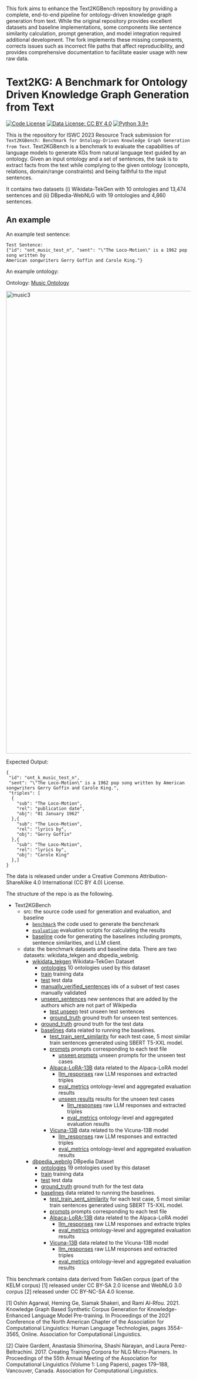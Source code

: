 This fork aims to enhance the Text2KGBench repository by providing a complete, end-to-end pipeline for ontology-driven knowledge graph generation from text. While the original repository provides excellent datasets and baseline implementations, some components like sentence similarity calculation, prompt generation, and model integration required additional development. The fork implements these missing components, corrects issues such as incorrect file paths that affect reproducibility, and provides comprehensive documentation to facilitate easier usage with new raw data.

# Text2KG: A Benchmark for Ontology Driven Knowledge Graph Generation from Text
[![Code License](https://img.shields.io/badge/Code%20License-Apache_2.0-green.svg)](LICENSE)
[![Data License: CC BY 4.0](https://img.shields.io/badge/License-CC_BY_4.0-lightgrey.svg)](https://creativecommons.org/licenses/by/4.0/)
[![Python 3.9+](https://img.shields.io/badge/python-3.9+-blue.svg)](https://www.python.org/downloads/release/python-390/)

This is the repository for ISWC 2023 Resource Track submission for `Text2KGBench: Benchmark for
Ontology-Driven Knowledge Graph Generation from Text`.
Text2KGBench is a benchmark to evaluate the capabilities of language models to generate KGs
from natural language text guided by an ontology. Given an input ontology and a set of sentences, the task is to extract facts from the text
while complying to the given ontology (concepts, relations, domain/range constraints) and being faithful to the input sentences.

It contains two datasets (i) Wikidata-TekGen with 10 ontologies and 13,474 sentences
and (ii) DBpedia-WebNLG with 19 ontologies and 4,860 sentences.

## An example

An example test sentence:
```
Test Sentence:
{"id": "ont_music_test_n", "sent": "\"The Loco-Motion\" is a 1962 pop song written by 
American songwriters Gerry Goffin and Carole King."}
```

An example ontology:

Ontology: [Music Ontology](data/wikidata_tekgen/ontologies/owl/ont_2_music.ttl)

<img width="1258" alt="music3" src="https://github.com/nandana/iswc-2023/assets/204855/1ff0bfa3-3b2f-4908-9d1b-074d0698485c">

Expected Output:
```
{
 "id": "ont_k_music_test_n", 
 "sent": "\"The Loco-Motion\" is a 1962 pop song written by American songwriters Gerry Goffin and Carole King.", 
 "triples": [
  {
    "sub": "The Loco-Motion", 
    "rel": "publication date",
    "obj": "01 January 1962"
  },{
    "sub": "The Loco-Motion",
    "rel": "lyrics by",
    "obj": "Gerry Goffin"
  },{
    "sub": "The Loco-Motion", 
    "rel": "lyrics by", 
    "obj": "Carole King"
  },]
}
```

The data is released under under a Creative Commons Attribution-ShareAlike 4.0 International (CC BY 4.0) License.

The structure of the repo is as the following.

- Text2KGBench
  - src: the source code used for generation and evaluation, and baseline
    - [`benchmark`](src/benchmark) the code used to generate the benchmark
    - [`evaluation`](src/evaluation) evaluation scripts for calculating the results
    - [baseline](src/evaluation) code for generating the baselines including prompts, sentence similarities, and LLM client.
  - data: the benchmark datasets and baseline data. There are two datasets: wikidata_tekgen and dbpedia_webnlg.
      - [wikidata_tekgen](data/wikidata_tekgen) Wikidata-TekGen Dataset
        - [ontologies](data/wikidata_tekgen/ontologies) 10 ontologies used by this dataset
        - [train](data/wikidata_tekgen/train) training data 
        - [test](data/wikidata_tekgen/test) test data 
        - [manually_verified_sentences](data/wikidata_tekgen/manually_verified_sentences) ids of a subset of test cases manually validated
        - [unseen_sentences](data/wikidata_tekgen/unseen_sentences) new sentences that are added by the authors which are not part of Wikipedia
          - [test unseen](data/wikidata_tekgen/unseen_sentences/test) test unseen test sentences
          - [ground_truth](data/wikidata_tekgen/unseen_sentences/ground_truth) ground truth for unseen test sentences.
        - [ground_truth](data/wikidata_tekgen/ground_truth) ground truth for the test data
        - [baselines](data/wikidata_tekgen/baselines) data related to running the baselines.
          - [test_train_sent_similarity](data/wikidata_tekgen/baselines/test_train_sent_similarity) for each test case, 5 most similar train sentences generated using SBERT T5-XXL model.
          - [prompts](data/wikidata_tekgen/baselines/prompts) prompts corresponding to each test file
            - [unseen prompts](data/wikidata_tekgen/baselines/prompts/unseen) unseen prompts for the unseen test cases
          - [Alpaca-LoRA-13B](data/wikidata_tekgen/baselines/Alpaca-LoRA-13B) data related to the Alpaca-LoRA model
            - [llm_responses](data/wikidata_tekgen/baselines/Alpaca-LoRA-13B/llm_responses) raw LLM responses and extracted triples 
            - [eval_metrics](data/wikidata_tekgen/baselines/Alpaca-LoRA-13B/eval_metrics) ontology-level and aggregated evaluation results
            - [unseen results](data/wikidata_tekgen/baselines/Alpaca-LoRA-13B/unseen) results for the unseen test cases
              - [llm_responses](data/wikidata_tekgen/baselines/Alpaca-LoRA-13B/unseen/llm_responses) raw LLM responses and extracted triples 
              - [eval_metrics](data/wikidata_tekgen/baselines/Alpaca-LoRA-13B/unseen/eval_metrics) ontology-level and aggregated evaluation results
          - [Vicuna-13B](data/wikidata_tekgen/baselines/Vicuna-13B) data related to the Vicuna-13B model
            - [llm_responses](data/wikidata_tekgen/baselines/Vicuna-13B/llm_responses) raw LLM responses and extracted triples 
            - [eval_metrics](data/wikidata_tekgen/baselines/Vicuna-13B/eval_metrics) ontology-level and aggregated evaluation results 
      - [dbpedia_webnlg](data/dbpedia_webnlg) DBpedia Dataset
        - [ontologies](data/dbpedia_webnlg/ontologies) 19 ontologies used by this dataset
        - [train](data/dbpedia_webnlg/train) training data 
        - [test](data/dbpedia_webnlg/test) test data 
        - [ground_truth](data/dbpedia_webnlg/ground_truth) ground truth for the test data
        - [baselines](data/dbpedia_webnlg/baselines) data related to running the baselines.
          - [test_train_sent_similarity](data/dbpedia_webnlg/baselines/test_train_sent_similarity) for each test case, 5 most similar train sentences generated using SBERT T5-XXL model.
          - [prompts](data/dbpedia_webnlg/baselines/prompts) prompts corresponding to each test file
          - [Alpaca-LoRA-13B](data/dbpedia_webnlg/baselines/Alpaca-LoRA-13B) data related to the Alpaca-LoRA model
            - [llm_responses](data/dbpedia_webnlg/baselines/Alpaca-LoRA-13B/llm_responses) raw LLM responses and extracte triples 
            - [eval_metrics](data/dbpedia_webnlg/baselines/Alpaca-LoRA-13B/eval_metrics) ontology-level and aggregated evaluation results
          - [Vicuna-13B](data/dbpedia_webnlg/baselines/Vicuna-13B) data related to the Vicuna-13B model
            - [llm_responses](data/dbpedia_webnlg/baselines/Vicuna-13B/llm_responses) raw LLM responses and extracted triples 
            - [eval_metrics](data/dbpedia_webnlg/baselines/Vicuna-13B/eval_metrics) ontology-level and aggregated evaluation results     

This benchmark contains data derived from TekGen corpus (part of  the KELM corpus) [1] released under CC BY-SA 2.0 license
and WebNLG 3.0 corpus [2] released under CC BY-NC-SA 4.0 license.

[1] Oshin Agarwal, Heming Ge, Siamak Shakeri, and Rami Al-Rfou. 2021. Knowledge Graph Based Synthetic Corpus Generation 
for Knowledge-Enhanced Language Model Pre-training. In Proceedings of the 2021 Conference of the North American Chapter 
of the Association for Computational Linguistics: Human Language Technologies, pages 3554–3565, Online. 
Association for Computational Linguistics.

[2] Claire Gardent, Anastasia Shimorina, Shashi Narayan, and Laura Perez-Beltrachini. 2017. Creating Training Corpora 
for NLG Micro-Planners. In Proceedings of the 55th Annual Meeting of the Association for Computational Linguistics 
(Volume 1: Long Papers), pages 179–188, Vancouver, Canada. Association for Computational Linguistics.

